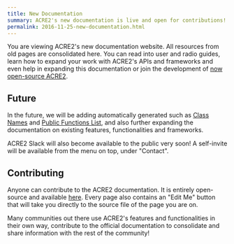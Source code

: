 ```yaml
---
title: New Documentation
summary: ACRE2's new documentation is live and open for contributions!
permalink: 2016-11-25-new-documentation.html
---
```


You are viewing ACRE2's new documentation website. All resources from old pages are consolidated here. You can read into user and radio guides, learn how to expand your work with ACRE2's APIs and frameworks and even help in expanding this documentation or join the development of [now open-source ACRE2](https://github.com/IDI-Systems/acre2).

## Future

In the future, we will be adding automatically generated such as [Class Names](/wiki/class-names.md) and [Public Functions List](/wiki/frameworks/functions-list.md), and also further expanding the documentation on existing features, functionalities and frameworks.

ACRE2 Slack will also become available to the public very soon! A self-invite will be available from the menu on top, under "Contact".

## Contributing

Anyone can contribute to the ACRE2 documentation. It is entirely open-source and available [here](https://github.com/IDI-Systems/acre2/blob/master/docs). Every page also contains an "Edit Me" button that will take you directly to the source file of the page you are on.

Many communities out there use ACRE2's features and functionalities in their own way, contribute to the official documentation to consolidate and share information with the rest of the community!

